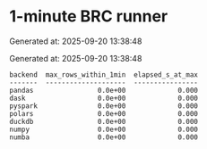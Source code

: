 # 1-minute BRC runner

Generated at: 2025-09-20 13:38:48

Generated at: 2025-09-20 13:38:48

```text
backend  max_rows_within_1min  elapsed_s_at_max
-------  --------------------  ----------------
pandas                0.0e+00             0.000
dask                  0.0e+00             0.000
pyspark               0.0e+00             0.000
polars                0.0e+00             0.000
duckdb                0.0e+00             0.000
numpy                 0.0e+00             0.000
numba                 0.0e+00             0.000
```
